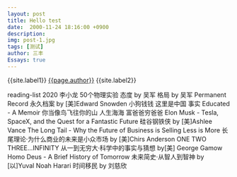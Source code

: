 ```yaml
---
layout: post
title: Hello test
date:  2000-11-24 18:16:00 +0900
description:
img: post-1.jpg
tags: [测试]
author: 三丰
Essays: true
---
```

{{site.label1}} <a href="/about">{{page.author}}</a> {{site.label2}}


reading-list
2020
李小龙
50个物理实验
态度 by 吴军
格局 by 吴军
Permanent Record 永久档案 by [美]Edward Snowden
小狗钱钱
这里是中国
事实
Educated - A Memoir 你当像鸟飞往你的山
人生海海
富爸爸穷爸爸
Elon Musk - Tesla, SpaceX, and the Quest for a Fantastic Future 硅谷钢铁侠 by [美]Ashlee Vance
The Long Tail - Why the Future of Business is Selling Less is More 长尾理论·为什么商业的未来是小众市场 by [美]Chirs Anderson
ONE TWO THREE...INFINITY 从一到无穷大·科学中的事实与猜想 by[美] George Gamow
Homo Deus - A Brief History of Tomorrow 未来简史·从智人到智神 by [以]Yuval Noah Harari
时间移民 by 刘慈欣
